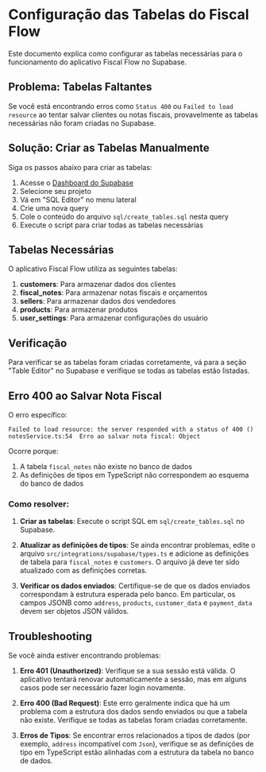 # Configuração das Tabelas do Fiscal Flow

Este documento explica como configurar as tabelas necessárias para o funcionamento do aplicativo Fiscal Flow no Supabase.

## Problema: Tabelas Faltantes

Se você está encontrando erros como `Status 400` ou `Failed to load resource` ao tentar salvar clientes ou notas fiscais, provavelmente as tabelas necessárias não foram criadas no Supabase.

## Solução: Criar as Tabelas Manualmente

Siga os passos abaixo para criar as tabelas:

1. Acesse o [Dashboard do Supabase](https://app.supabase.io)
2. Selecione seu projeto
3. Vá em "SQL Editor" no menu lateral
4. Crie uma nova query
5. Cole o conteúdo do arquivo `sql/create_tables.sql` nesta query
6. Execute o script para criar todas as tabelas necessárias

## Tabelas Necessárias

O aplicativo Fiscal Flow utiliza as seguintes tabelas:

1. **customers**: Para armazenar dados dos clientes
2. **fiscal_notes**: Para armazenar notas fiscais e orçamentos
3. **sellers**: Para armazenar dados dos vendedores
4. **products**: Para armazenar produtos
5. **user_settings**: Para armazenar configurações do usuário

## Verificação

Para verificar se as tabelas foram criadas corretamente, vá para a seção "Table Editor" no Supabase e verifique se todas as tabelas estão listadas.

## Erro 400 ao Salvar Nota Fiscal

O erro específico:
```
Failed to load resource: the server responded with a status of 400 ()
notesService.ts:54  Erro ao salvar nota fiscal: Object
```

Ocorre porque:
1. A tabela `fiscal_notes` não existe no banco de dados
2. As definições de tipos em TypeScript não correspondem ao esquema do banco de dados

### Como resolver:

1. **Criar as tabelas**: Execute o script SQL em `sql/create_tables.sql` no Supabase.

2. **Atualizar as definições de tipos**: Se ainda encontrar problemas, edite o arquivo `src/integrations/supabase/types.ts` e adicione as definições de tabela para `fiscal_notes` e `customers`. O arquivo já deve ter sido atualizado com as definições corretas.

3. **Verificar os dados enviados**: Certifique-se de que os dados enviados correspondam à estrutura esperada pelo banco. Em particular, os campos JSONB como `address`, `products`, `customer_data` e `payment_data` devem ser objetos JSON válidos.

## Troubleshooting

Se você ainda estiver encontrando problemas:

1. **Erro 401 (Unauthorized)**: Verifique se a sua sessão está válida. O aplicativo tentará renovar automaticamente a sessão, mas em alguns casos pode ser necessário fazer login novamente.

2. **Erro 400 (Bad Request)**: Este erro geralmente indica que há um problema com a estrutura dos dados sendo enviados ou que a tabela não existe. Verifique se todas as tabelas foram criadas corretamente.

3. **Erros de Tipos**: Se encontrar erros relacionados a tipos de dados (por exemplo, `address` incompatível com `Json`), verifique se as definições de tipo em TypeScript estão alinhadas com a estrutura da tabela no banco de dados. 